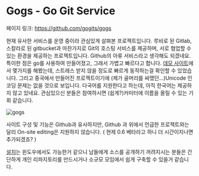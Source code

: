 # Gogs - Go Git Service

페이지 링크: https://github.com/gogits/gogs

현재 유사한 서비스를 운영 중이라 관심있게 살펴본 프로젝트입니다. 
루비로 된 Gitlab, 스칼라로 된 gitbucket과 마찬가지로 Git의 호스팅 서비스를 제공하며, 서로 협업할 수 있는 환경을 제공하는 프로젝트입니다. 
Github의 아류 서비스라고 생각해도 되겠네요. 
특이한 점은 go를 사용하여 만들어졌고, 그래서 가볍고 빠르다고 합니다. 
[데모 사이트](https://try.gogs.io/)에서 몇가지를 해봤는데, 스트레스 받지 않을 정도로 빠르게 동작하는걸 확인할 수 있었습니다. 그리고 중국에서 만들어진 프로젝트이기에 (제가 골머리를 싸맸던...)Unicode 인코딩 문제는 없을 것으로 보입니다. 
다국어를 지원한다고 하는데, 아직 한국어는 제공하지 않고 있네요. 
관심있으신 분들은 참여하시면 (쉽게?)커미터에 이름을 올릴 수 있는 기회 같습니다.


![gogs](https://camo.githubusercontent.com/0df86905b1f094726c0e7185c31a8730fbde2b9b/687474703a2f2f676f67732e71696e6975646e2e636f6d2f676f67735f64656d6f2e676966)

사이트 구성 및 기능은 Github과 유사하지만, 
Github 과 위에서 언급한 프로젝트와는 달리 On-site editing은 지원하지 않습니다. ( 현제 0.6 베타라고 하니 더 시간이지나면 추가되겠죠? ) 

[설치](http://gogs.io/docs/installation/)는 윈도우에서도 가능한거 같으니 남들에게 소스를 공개하기 꺼려지시는 분들은 간단하게 개인 리파지토리를 만드시거나 소규모 모임에서 쉽게 구축할 수 있을거 같습니다. 

